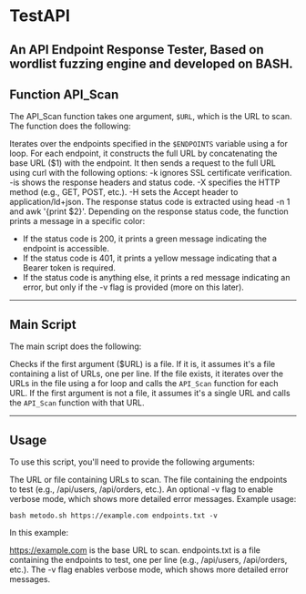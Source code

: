 # TestAPI

An API Endpoint Response Tester, Based on wordlist fuzzing engine and developed on BASH.
---

## Function API_Scan

The API_Scan function takes one argument, `$URL`, which is the URL to scan. The function does the following:

Iterates over the endpoints specified in the `$ENDPOINTS` variable using a for loop.
For each endpoint, it constructs the full URL by concatenating the base URL ($1) with the endpoint.
It then sends a request to the full URL using curl with the following options:
-k ignores SSL certificate verification.
-is shows the response headers and status code.
-X specifies the HTTP method (e.g., GET, POST, etc.).
-H sets the Accept header to application/ld+json.
The response status code is extracted using head -n 1 and awk '{print $2}'.
Depending on the response status code, the function prints a message in a specific color:
- If the status code is 200, it prints a green message indicating the endpoint is accessible.
- If the status code is 401, it prints a yellow message indicating that a Bearer token is required.
- If the status code is anything else, it prints a red message indicating an error, but only if the -v flag is provided (more on this later).

---

## Main Script

The main script does the following:

Checks if the first argument ($URL) is a file. If it is, it assumes it's a file containing a list of URLs, one per line.
If the file exists, it iterates over the URLs in the file using a for loop and calls the `API_Scan` function for each URL.
If the first argument is not a file, it assumes it's a single URL and calls the `API_Scan` function with that URL.

---

## Usage

To use this script, you'll need to provide the following arguments:

The URL or file containing URLs to scan.
The file containing the endpoints to test (e.g., /api/users, /api/orders, etc.).
An optional -v flag to enable verbose mode, which shows more detailed error messages.
Example usage:

```
bash metodo.sh https://example.com endpoints.txt -v
```

In this example:

https://example.com is the base URL to scan.
endpoints.txt is a file containing the endpoints to test, one per line (e.g., /api/users, /api/orders, etc.).
The -v flag enables verbose mode, which shows more detailed error messages.
